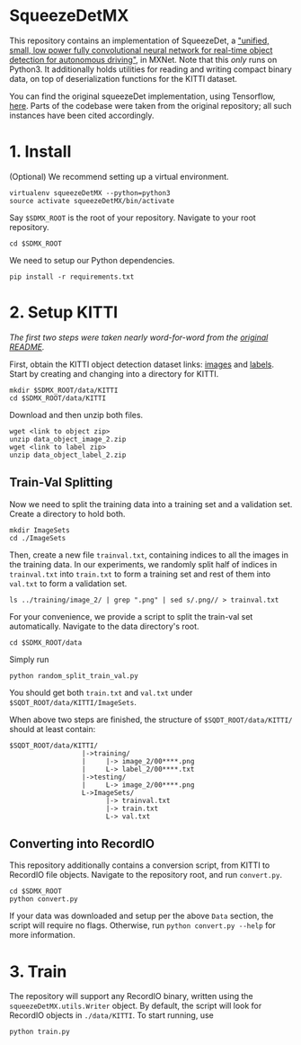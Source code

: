 # SqueezeDetMX

This repository contains an implementation of SqueezeDet, a ["unified, small, low power fully convolutional neural network for real-time object detection for autonomous driving"](https://arxiv.org/abs/1612.01051), in MXNet. Note that this *only* runs on Python3. It additionally holds utilities for reading and writing compact binary data, on top of deserialization functions for the KITTI dataset.

You can find the original squeezeDet implementation, using Tensorflow, [here](https://github.com/BichenWuUCB/squeezeDet). Parts of the codebase were taken from the original repository; all such instances have been cited accordingly.

# 1. Install

(Optional) We recommend setting up a virtual environment.

```
virtualenv squeezeDetMX --python=python3
source activate squeezeDetMX/bin/activate
```

Say `$SDMX_ROOT` is the root of your repository. Navigate to your root repository.

```
cd $SDMX_ROOT
```

We need to setup our Python dependencies.

```
pip install -r requirements.txt
```

# 2. Setup KITTI

*The first two steps were taken nearly word-for-word from the [original README](https://github.com/BichenWuUCB/squeezeDet#trainingvalidation).*

First, obtain the KITTI object detection dataset links: [images](http://www.cvlibs.net/download.php?file=data_object_image_2.zip) and [labels](http://www.cvlibs.net/download.php?file=data_object_label_2.zip). Start by creating and changing into a directory for KITTI.

```
mkdir $SDMX_ROOT/data/KITTI
cd $SDMX_ROOT/data/KITTI
```

Download and then unzip both files.

```
wget <link to object zip>
unzip data_object_image_2.zip
wget <link to label zip>
unzip data_object_label_2.zip
```

## Train-Val Splitting

Now we need to split the training data into a training set and a validation set. Create a directory to hold both.

```Shell
mkdir ImageSets
cd ./ImageSets
```

Then, create a new file `trainval.txt`, containing indices to all the images in the training data. In our experiments, we randomly split half of indices in `trainval.txt` into `train.txt` to form a training set and rest of them into `val.txt` to form a validation set.

```
ls ../training/image_2/ | grep ".png" | sed s/.png// > trainval.txt
```

For your convenience, we provide a script to split the train-val set automatically. Navigate to the data directory's root.

```
cd $SDMX_ROOT/data
```

Simply run

```Shell
python random_split_train_val.py
```

You should get both `train.txt` and `val.txt` under `$SQDT_ROOT/data/KITTI/ImageSets`.

When above two steps are finished, the structure of `$SQDT_ROOT/data/KITTI/` should at least contain:

```Shell
$SQDT_ROOT/data/KITTI/
                  |->training/
                  |     |-> image_2/00****.png
                  |     L-> label_2/00****.txt
                  |->testing/
                  |     L-> image_2/00****.png
                  L->ImageSets/
                        |-> trainval.txt
                        |-> train.txt
                        L-> val.txt
```

## Converting into RecordIO

This repository additionally contains a conversion script, from KITTI to RecordIO file objects. Navigate to the repository root, and run `convert.py`.

```
cd $SDMX_ROOT
python convert.py
```

If your data was downloaded and setup per the above `Data` section, the script will require no flags. Otherwise, run `python convert.py --help` for more information.

# 3. Train

The repository will support any RecordIO binary, written using the `squeezeDetMX.utils.Writer` object. By default, the script will look for RecordIO objects in `./data/KITTI`. To start running, use

```
python train.py
```

